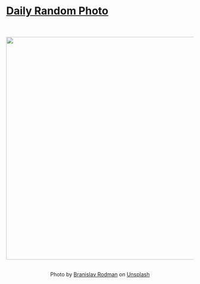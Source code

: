 # [Daily Random Photo](https://www.dailyrandomphoto.com/)

<div align="center">
  <br>
  <br>
  <a href="https://www.dailyrandomphoto.com/p/2025/2025-10-11/"><img src="https://images.unsplash.com/photo-1757492166964-518d2c8b9f41?crop=entropy&cs=tinysrgb&fit=max&fm=jpg&ixid=M3w3NzUwOHwwfDF8cmFuZG9tfHx8fHx8fHx8MTc2MDE0MzI0OHw&ixlib=rb-4.1.0&q=80&w=1080" width="600px"></a>
  <br>
  <br>
  <p class="has-text-grey">Photo by <a href="https://unsplash.com/@branislavrodman?utm_source=Daily%20Random%20Photo&amp;utm_medium=referral" target="_blank" rel="noopener noreferrer">Branislav Rodman</a> on <a href="https://unsplash.com/photos/blurry-cityscape-with-red-light-and-street-lights-at-night-oKyZoJy03ZA?utm_source=Daily%20Random%20Photo&amp;utm_medium=referral" target="_blank" rel="noopener noreferrer">Unsplash</a></p>
</div>
